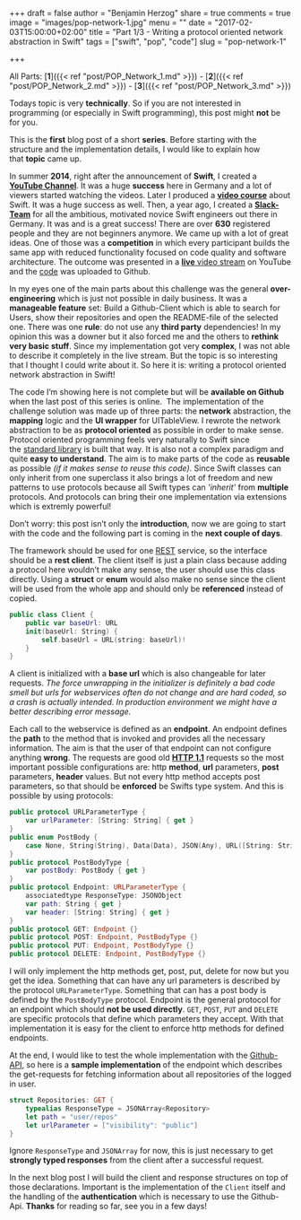 +++
draft = false
author = "Benjamin Herzog"
share = true
comments = true
image = "images/pop-network-1.jpg"
menu = ""
date = "2017-02-03T15:00:00+02:00"
title = "Part 1/3 - Writing a protocol oriented network abstraction in Swift"
tags = ["swift", "pop", "code"]
slug = "pop-network-1"

+++

All Parts: [**1**]({{< ref "post/POP_Network_1.md" >}}) - [**2**]({{< ref "post/POP_Network_2.md" >}}) - [**3**]({{< ref "post/POP_Network_3.md" >}})

Todays topic is very **technically**. So if you are not interested in programming (or especially in Swift programming), this post might **not** be for you.

This is the **first** blog post of a short **series**. Before starting with the structure and the implementation details, I would like to explain how that **topic** came up.

In summer **2014**, right after the announcement of **Swift**, I created a [**YouTube Channel**](https://www.youtube.com/swiftde). It was a huge **success** here in Germany and a lot of viewers started watching the videos. Later I produced a [**video course**](https://www.udemy.com/ios-8-und-swift-der-einstieg-in-grosartige-app-entwicklung/?couponCode=BLOG_1) about Swift. It was a huge success as well. Then, a year ago, I created a [**Slack-Team**](http://slack.swiftde.net) for all the ambitious, motivated novice Swift engineers out there in Germany. It was and is a great success! There are over **630** registered people and they are not beginners anymore. We came up with a lot of great ideas. One of those was a **competition** in which every participant builds the same app with reduced functionality focused on code quality and software architecture. The outcome was presented in a [**live** video stream](https://www.youtube.com/watch?v=EXxYGszFOSY) on YouTube and the [code](https://github.com/swiftde/swift-client-challenge/tree/master/01%20Github-Client) was uploaded to Github.

In my eyes one of the main parts about this challenge was the general **over-engineering** which is just not possible in daily business. It was a **manageable feature** set: Build a Github-Client which is able to search for Users, show their repositories and open the README-file of the selected one. There was one **rule**: do not use any **third party** dependencies! In my opinion this was a downer but it also forced me and the others to **rethink very basic stuff**. Since my implementation got very **complex**, I was not able to describe it completely in the live stream. But the topic is so interesting that I thought I could write about it. So here it is: writing a protocol oriented network abstraction in Swift!

The code I’m showing here is not complete but will be **available on Github** when the last post of this series is online.  The implementation of the challenge solution was made up of three parts: the **network** abstraction, the **mapping** logic and the **UI wrapper** for UITableView. I rewrote the network abstraction to be as **protocol oriented** as possible in order to make sense. Protocol oriented programming feels very naturally to Swift since the [standard library](https://github.com/apple/swift/tree/master/stdlib) is built that way. It is also not a complex paradigm and quite **easy to understand**. The aim is to make parts of the code as **reusable** as possible *(if it makes sense to reuse this code)*. Since Swift classes can only inherit from one superclass it also brings a lot of freedom and new patterns to use protocols because all Swift types can *'inherit'* from **multiple** protocols. And protocols can bring their one implementation via extensions which is extremly powerful!

Don’t worry: this post isn’t only the **introduction**, now we are going to start with the code and the following part is coming in the **next couple of days**.

The framework should be used for one [REST](https://en.wikipedia.org/wiki/Representational_state_transfer) service, so the interface should be a **rest client**. The client itself is just a plain class because adding a protocol here wouldn’t make any sense, the user should use this class directly. Using a **struct** or **enum** would also make no sense since the client will be used from the whole app and should only be **referenced** instead of copied.

```Swift
public class Client { 
	public var baseUrl: URL
	init(baseUrl: String) {
		self.baseUrl = URL(string: baseUrl)!
	}
}
```

A client is initialized with a **base url** which is also changeable for later requests. *The force unwrapping in the initializer is definitely a bad code smell but urls for webservices often do not change and are hard coded, so a crash is actually intended. In production environment we might have a better describing error message.*

Each call to the webservice is defined as an **endpoint**. An endpoint defines the **path** to the method that is invoked and provides all the necessary information. The aim is that the user of that endpoint can not configure anything **wrong**. The requests are good old [**HTTP 1.1**](https://www.w3.org/Protocols/rfc2616/rfc2616.html) requests so the most important possible configurations are: http **method**, **url** parameters, **post** parameters, **header** values. But not every http method accepts post parameters, so that should be **enforced** be Swifts type system. And this is possible by using protocols:

```Swift
public protocol URLParameterType {
    var urlParameter: [String: String] { get }
}
public enum PostBody {
    case None, String(String), Data(Data), JSON(Any), URL([String: String])
}
public protocol PostBodyType {
    var postBody: PostBody { get }
}
public protocol Endpoint: URLParameterType {
    associatedtype ResponseType: JSONObject
    var path: String { get }
    var header: [String: String] { get }
}
public protocol GET: Endpoint {}
public protocol POST: Endpoint, PostBodyType {}
public protocol PUT: Endpoint, PostBodyType {}
public protocol DELETE: Endpoint, PostBodyType {}
```

I will only implement the http methods get, post, put, delete for now but you get the idea. Something that can have any url parameters is described by the protocol `URLParameterType`. Something that can has a post body is defined by the `PostBodyType` protocol. Endpoint is the general protocol for an endpoint which should **not be used directly**. `GET`, `POST`, `PUT` and `DELETE` are specific protocols that define which parameters they accept. With that implementation it is easy for the client to enforce http methods for defined endpoints. 

At the end, I would like to test the whole implementation with the [Github-API](https://developer.github.com/v3), so here is a **sample implementation** of the endpoint which describes the get-requests for fetching information about all repositories of the logged in user.

```Swift
struct Repositories: GET {
    typealias ResponseType = JSONArray<Repository>
    let path = "user/repos"
    let urlParameter = ["visibility": "public"]
}
```

Ignore `ResponseType` and `JSONArray` for now, this is just necessary to get **strongly typed responses** from the client after a successful request.

In the next blog post I will build the client and response structures on top of those declarations. Important is the implementation of the `Client` itself and the handling of the **authentication** which is necessary to use the Github-Api. **Thanks** for reading so far, see you in a few days!
